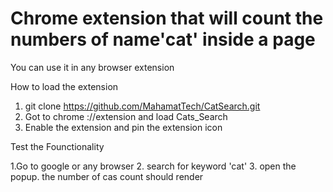 # Chrome extension that will count the numbers of name'cat' inside a page

You can use it in any browser extension

How to load the extension

1. git clone  https://github.com/MahamatTech/CatSearch.git
2. Got to chrome ://extension and load Cats_Search
3. Enable the extension and pin the extension icon

Test the Founctionality

1.Go to google or any browser
2. search for keyword 'cat'
3. open the popup. the number of cas count should render
